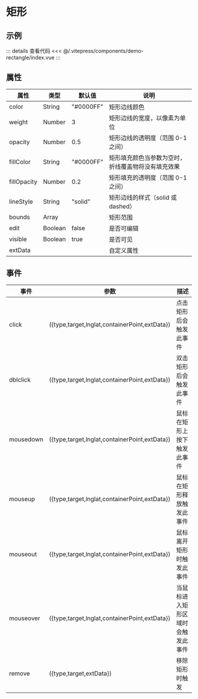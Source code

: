 # 矩形

## 示例

<demo-rectangle></demo-rectangle>

::: details 查看代码
<<< @/.vitepress/components/demo-rectangle/index.vue
:::

## 属性

| 属性          | 类型      | 默认值       | 说明                        |
|-------------|---------|-----------|---------------------------|
| color       | String  | "#0000FF" | 矩形边线颜色                    |
| weight      | Number  | 3         | 矩形边线的宽度，以像素为单位            |
| opacity     | Number  | 0.5       | 矩形边线的透明度（范围 0-1 之间）       |
| fillColor   | String  | "#0000FF" | 矩形填充颜色当参数为空时，折线覆盖物将没有填充效果 |
| fillOpacity | Number  | 0.2       | 矩形填充的透明度（范围 0-1 之间）       |
| lineStyle   | String  | "solid"   | 矩形边线的样式（solid 或 dashed）   |
| bounds      | Array   |           | 矩形范围                      |
| edit        | Boolean | false     | 是否可编辑                     |
| visible     | Boolean | true      | 是否可见                      |
| extData     |         |           | 自定义属性                     |

## 事件

| 事件        | 参数                                            | 描述               |
|-----------|-----------------------------------------------|------------------|
| click     | ({type,target,lnglat,containerPoint,extData}) | 点击矩形后会触发此事件      |
| dblclick  | ({type,target,lnglat,containerPoint,extData}) | 双击矩形后会触发此事件      |
| mousedown | ({type,target,lnglat,containerPoint,extData}) | 鼠标在矩形上按下触发此事件    |
| mouseup   | ({type,target,lnglat,containerPoint,extData}) | 鼠标在矩形释放触发此事件     |
| mouseout  | ({type,target,lnglat,containerPoint,extData}) | 鼠标离开矩形时触发此事件     |
| mouseover | ({type,target,lnglat,containerPoint,extData}) | 当鼠标进入矩形区域时会触发此事件 |
| remove    | ({type,target,extData})                       | 移除矩形时触发          |
